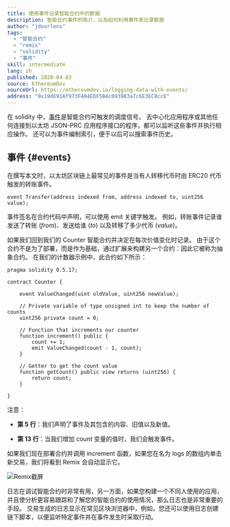 ```yaml
---
title: 使用事件记录智能合约中的数据
description: 智能合约事件的简介，以及如何利用事件来记录数据
author: "jdourlens"
tags:
  - "智能合约"
  - "remix"
  - "solidity"
  - "事件"
skill: intermediate
lang: zh
published: 2020-04-03
source: EthereumDev
sourceUrl: https://ethereumdev.io/logging-data-with-events/
address: "0x19dE91Af973F404EDF5B4c093983a7c6E3EC8ccE"
---
```


在 solidity 中，[事件](/developers/docs/smart-contracts/anatomy/#events-and-logs)是智能合约可触发的调度信号。 去中心化应用程序或其他任何连接到以太坊 JSON-PRC 应用程序接口的程序，都可以监听这些事件并执行相应操作。 还可以为事件编制索引，便于以后可以搜索事件历史。

## 事件 \{#events}

在撰写本文时，以太坊区块链上最常见的事件是当有人转移代币时由 ERC20 代币触发的转账事件。

```solidity
event Transfer(address indexed from, address indexed to, uint256 value);
```

事件签名在合约代码中声明，可以使用 emit 关键字触发。 例如，转账事件记录谁发送了转账 (_from_)、发送给谁 (_to_) 以及转移了多少代币 (_value_)。

如果我们回到我们的 Counter 智能合约并决定在每次价值变化时记录。 由于这个合约不是为了部署，而是作为基础，通过扩展来构建另一个合约：因此它被称为抽象合约。 在我们的计数器示例中，此合约如下所示：

```solidity
pragma solidity 0.5.17;

contract Counter {

    event ValueChanged(uint oldValue, uint256 newValue);

    // Private variable of type unsigned int to keep the number of counts
    uint256 private count = 0;

    // Function that increments our counter
    function increment() public {
        count += 1;
        emit ValueChanged(count - 1, count);
    }

    // Getter to get the count value
    function getCount() public view returns (uint256) {
        return count;
    }

}
```

注意：

- **第 5 行**：我们声明了事件及其包含的内容、旧值以及新值。

- **第 13 行**：当我们增加 count 变量的值时，我们会触发事件。

如果我们现在部署合约并调用 increment 函数，如果您在名为 logs 的数组内单击新交易，我们将看到 Remix 会自动显示它。

![Remix截屏](./remix-screenshot.png)

日志在调试智能合约时非常有用，另一方面，如果您构建一个不同人使用的应用，并且使分析更容易跟踪和了解您的智能合约的使用情况，那么日志也是非常重要的手段。 交易生成的日志显示在常见区块浏览器中，例如，您还可以使用日志创建链下脚本，以便监听特定事件并在事件发生时采取行动。
